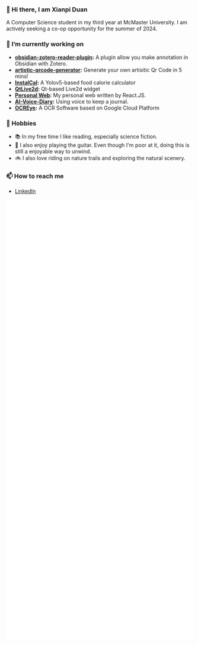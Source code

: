 ### 👋 Hi there, I am Xianpi Duan
A Computer Science student in my third year at McMaster University. I am actively seeking a co-op opportunity for the summer of 2024. 

### 🔭 I’m currently working on
* **[obsidian-zotero-reader-plugin](https://github.com/duanxianpi/obsidian-zotero-reader-plugin):** A plugin allow you make annotation in Obsidian with Zotero.
* **[artistic-qrcode-generator](https://github.com/duanxianpi/artistic-qrcode-generator):** Generate your own artisitic Qr Code in 5 mins!
* **[InstalCal](https://github.com/duanxianpi/InstalCal):** A Yolov5-based food calorie calculator
* **[QtLive2d](https://github.com/duanxianpi/QtLive2d):** Qt-based Live2d widget
* **[Personal Web](https://github.com/duanxianpi/duanxianpi.github.io):** My personal web written by React.JS.
* **[AI-Voice-Diary](https://github.com/duanxianpi/AI-Voice-Diary):** Using voice to keep a journal.
* **[OCREye](https://github.com/duanxianpi/OCREye):** A OCR Software based on Google Cloud Platform

### 📖 Hobbies
* 📚 In my free time I like reading, especially science fiction.
* 🎸 I also enjoy playing the guitar. Even though I'm poor at it, doing this is still a enjoyable way to unwind.
* 🚲 I also love riding on nature trails and exploring the natural scenery.

### 📫 How to reach me
* [LinkedIn](https://www.linkedin.com/in/xianpi-duan/)

![](https://raw.githubusercontent.com/duanxianpi/github-stats/master/generated/overview.svg#gh-light-mode-only) ![](https://raw.githubusercontent.com/duanxianpi/github-stats/master/generated/languages.svg#gh-light-mode-only)
![](https://raw.githubusercontent.com/duanxianpi/github-stats/master/generated/overview.svg#gh-dark-mode-only) ![](https://raw.githubusercontent.com/duanxianpi/github-stats/master/generated/languages.svg#gh-dark-mode-only)
<!--
**duanxianpi/duanxianpi** is a ✨ _special_ ✨ repository because its `README.md` (this file) appears on your GitHub profile.

Here are some ideas to get you started:

- 🔭 I’m currently working on ...
- 🌱 I’m currently learning ...
- 👯 I’m looking to collaborate on ...
- 🤔 I’m looking for help with ...
- 💬 Ask me about ...
- 📫 How to reach me: ...
- 😄 Pronouns: ...
- ⚡ Fun fact: ...
-->
